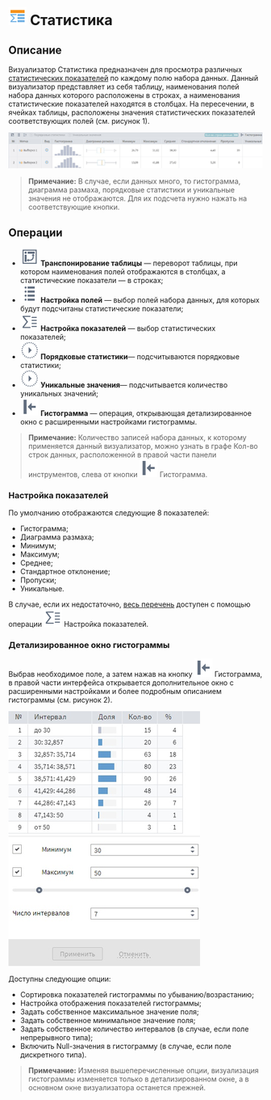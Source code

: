 # ![](../../images/icons/view_types_18/view_types_default-05.svg) Статистика

## Описание

Визуализатор Статистика предназначен для просмотра различных [статистических показателей](./statistics-description.md) по каждому полю набора данных. Данный визуализатор представляет из себя таблицу, наименования полей набора данных которого расположены в строках, а наименования статистические показателей находятся в столбцах. На пересечении, в ячейках таблицы, расположены значения статистических показателей соответствующих полей (см. рисунок 1).

![Визуализатор Статистика](./statistics.png)

>**Примечание:** В случае, если данных много, то гистограмма, диаграмма размаха, порядковые статистики и уникальные значения не отображаются. Для их подсчета нужно нажать на соответствующие кнопки.

## Операции

* ![](../../images/icons/toolbar-controls_18x18/toolbar-controls_18x18_transform_default.svg)  **Транспонирование таблицы** — переворот таблицы, при котором наименования полей отображаются в столбцах, а статистические показатели — в строках;
* ![](../../images/icons/toolbar-controls_18x18/toolbar-controls_18x18_fields-list_default.svg) **Настройка полей** —  выбор полей набора данных, для которых будут подсчитаны статистические показатели;
* ![](../../images/icons/toolbar-controls_18x18/toolbar-controls_18x18_row-sum_default.svg) **Настройка показателей** — выбор статистических показателей;
* ![](../../images/icons/toolbar-controls_18x18/toolbar-controls_18x18_execute_default.svg) **Порядковые статистики**— подсчитываются порядковые статистики;
* ![](../../images/icons/toolbar-controls_18x18/toolbar-controls_18x18_execute_default.svg) **Уникальные значения**— подсчитывается количество уникальных значений;
* ![](../../images/icons/toolbar-controls_18x18/toolbar-controls_18x18_toggle-left-panel_default.svg) **Гистограмма** — операция, открывающая детализированное окно с расширенными настройками гистограммы.

>**Примечание:** Количество записей набора данных, к которому применяется данный визуализатор, можно узнать в графе Кол-во строк данных, расположенной в правой части панели инструментов, слева от кнопки ![](../../images/icons/toolbar-controls_18x18/toolbar-controls_18x18_toggle-left-panel_default.svg) Гистограмма.

### Настройка показателей

По умолчанию отображаются следующие 8 показателей:
* Гистограмма;
* Диаграмма размаха;
* Минимум;
* Максимум;
* Среднее;
* Стандартное отклонение;
* Пропуски;
* Уникальные.

В случае, если их недостаточно, [весь перечень](./statistics-description.md) доступен с помощью операции ![](../../images/icons/toolbar-controls_18x18/toolbar-controls_18x18_row-sum_default.svg) Настройка показателей.

### Детализированное окно гистограммы

Выбрав необходимое поле, а затем нажав на кнопку ![](../../images/icons/toolbar-controls_18x18/toolbar-controls_18x18_toggle-left-panel_default.svg) Гистограмма, в правой части интерфейса открывается дополнительное окно с расширенными настройками и более подробным описанием гистограммы (см. рисунок 2).

![Детализированное окно гистограммы](histogram-advanced.png)

Доступны следующие опции:
* Сортировка показателей гистограммы по убыванию/возрастанию;
* Настройка отображения показателей гистограммы; 
* Задать собственное максимальное значение поля;
* Задать собственное минимальное значение поля;
* Задать собственное количество интервалов (в случае, если поле непрерывного типа);
* Включить Null-значения в гистограмму (в случае, если поле дискретного типа).

>**Примечание:** Изменяя вышеперечисленные опции, визуализация гистограммы изменяется только в детализированном окне, а в основном окне визуализатора останется прежней.
